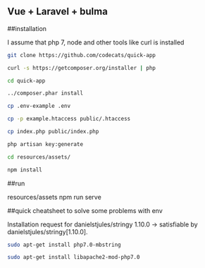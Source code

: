 ## Vue + Laravel + bulma 

##installation

I assume that php 7, node and other tools like curl is installed
```bash
git clone https://github.com/codecats/quick-app 
```
```bash
curl -s https://getcomposer.org/installer | php
```
```bash
cd quick-app
```
```bash
../composer.phar install
```
```bash
cp .env-example .env
```
```bash
cp -p example.htaccess public/.htaccess
```
```bash
cp index.php public/index.php
```
```bash
php artisan key:generate
```
```bash
cd resources/assets/
```
```bash
npm install
```


##run

resources/assets
npm run serve


##quick cheatsheet to solve some problems with env 

Installation request for danielstjules/stringy 1.10.0 -> satisfiable by danielstjules/stringy[1.10.0].
```bash
sudo apt-get install php7.0-mbstring
```
```bash
sudo apt-get install libapache2-mod-php7.0
```

